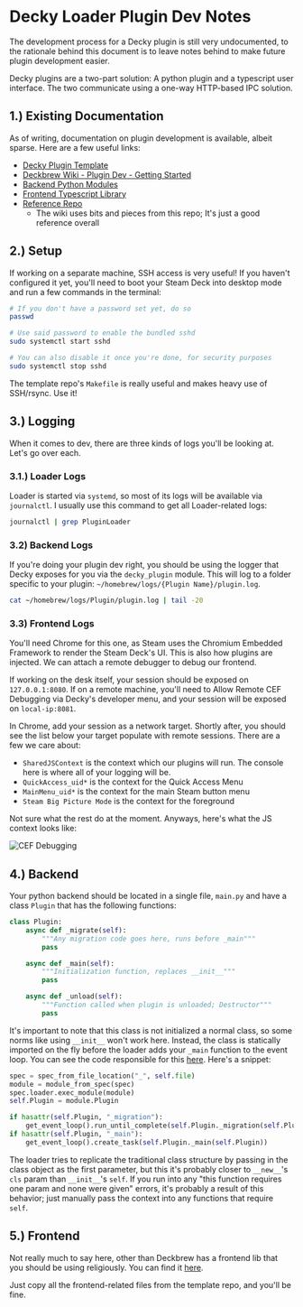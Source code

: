 # Decky Loader Plugin Dev Notes

The development process for a Decky plugin is still very undocumented, to the rationale behind this document is to leave notes behind to make future plugin development easier.

Decky plugins are a two-part solution: A python plugin and a typescript user interface. The two communicate using a one-way HTTP-based IPC solution.

## 1.) Existing Documentation

As of writing, documentation on plugin development is available, albeit sparse. Here are a few useful links:

- [Decky Plugin Template](https://github.com/SteamDeckHomebrew/decky-plugin-template)
- [Deckbrew Wiki - Plugin Dev - Getting Started](https://wiki.deckbrew.xyz/en/plugin-dev/getting-started)
- [Backend Python Modules](https://github.com/SteamDeckHomebrew/decky-loader/tree/main/backend)
- [Frontend Typescript Library](https://github.com/SteamDeckHomebrew/decky-frontend-lib)
- [Reference Repo](https://github.com/jurassicplayer/decky-autosuspend)
  - The wiki uses bits and pieces from this repo; It's just a good reference overall

## 2.) Setup

If working on a separate machine, SSH access is very useful! If you haven't configured it yet, you'll need to boot your Steam Deck into desktop mode and run a few commands in the terminal:

```bash
# If you don't have a password set yet, do so
passwd

# Use said password to enable the bundled sshd
sudo systemctl start sshd

# You can also disable it once you're done, for security purposes
sudo systemctl stop sshd
```

The template repo's `Makefile` is really useful and makes heavy use of SSH/rsync. Use it!

## 3.) Logging

When it comes to dev, there are three kinds of logs you'll be looking at. Let's go over each.

### 3.1.) Loader Logs

Loader is started via `systemd`, so most of its logs will be available via `journalctl`. I usually use this command to get all Loader-related logs:

```bash
journalctl | grep PluginLoader
```

### 3.2) Backend Logs

If you're doing your plugin dev right, you should be using the logger that Decky exposes for you via the `decky_plugin` module. This will log to a folder specific to your plugin: `~/homebrew/logs/{Plugin Name}/plugin.log`.

```bash
cat ~/homebrew/logs/Plugin/plugin.log | tail -20
```

### 3.3) Frontend Logs

You'll need Chrome for this one, as Steam uses the Chromium Embedded Framework to render the Steam Deck's UI. This is also how plugins are injected. We can attach a remote debugger to debug our frontend.

If working on the desk itself, your session should be exposed on `127.0.0.1:8080`. If on a remote machine, you'll need to Allow Remote CEF Debugging via Decky's developer menu, and your session will be exposed on `local-ip:8081`.

In Chrome, add your session as a network target. Shortly after, you should see the list below your target populate with remote sessions. There are a few we care about:

- `SharedJSContext` is the context which our plugins will run. The console here is where all of your logging will be.
- `QuickAccess_uid*` is the context for the Quick Access Menu
- `MainMenu_uid*` is the context for the main Steam button menu
- `Steam Big Picture Mode` is the context for the foreground

Not sure what the rest do at the moment. Anyways, here's what the JS context looks like:

![CEF Debugging](https://cdn.discordapp.com/attachments/409771681771552780/1106028894617878669/image.png)

## 4.) Backend

Your python backend should be located in a single file, `main.py` and have a class `Plugin` that has the following functions:

```python
class Plugin:
    async def _migrate(self):
        """Any migration code goes here, runs before _main"""
        pass

    async def _main(self):
        """Initialization function, replaces __init__"""
        pass

    async def _unload(self):
        """Function called when plugin is unloaded; Destructor"""
        pass
```

It's important to note that this class is not initialized a normal class, so some norms like using `__init__` won't work here. Instead, the class is statically imported on the fly before the loader adds your `_main` function to the event loop. You can see the code responsible for this [here](`https://github.com/SteamDeckHomebrew/decky-loader/blob/0c83c9a2b507567fd49803f1df3f7d9c013c971c/backend/plugin.py#L79`). Here's a snippet:

```python
spec = spec_from_file_location("_", self.file)
module = module_from_spec(spec)
spec.loader.exec_module(module)
self.Plugin = module.Plugin

if hasattr(self.Plugin, "_migration"):
    get_event_loop().run_until_complete(self.Plugin._migration(self.Plugin))
if hasattr(self.Plugin, "_main"):
    get_event_loop().create_task(self.Plugin._main(self.Plugin))
```

The loader tries to replicate the traditional class structure by passing in the class object as the first parameter, but this it's probably closer to `__new__`'s `cls` param than `__init__`'s `self`. If you run into any "this function requires one param and none were given" errors, it's probably a result of this behavior; just manually pass the context into any functions that require `self`.

## 5.) Frontend

Not really much to say here, other than Deckbrew has a frontend lib that you should be using religiously. You can find it [here](https://github.com/SteamDeckHomebrew/decky-frontend-lib).

Just copy all the frontend-related files from the template repo, and you'll be fine.
